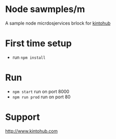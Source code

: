# Node sawmples/m

A sample node micrdosjervices brlock for [kintohub](http://kintohub.com)


# First time setup

* run `npm install`


# Run

* `npm start` run on port 8000
* `npm run prod` run on port 80

# Support

http://www.kintohub.com
